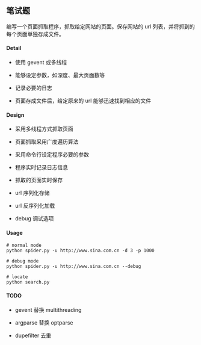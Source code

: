 ## 笔试题

编写一个页面抓取程序，抓取给定网站的页面。保存网站的 url 列表，并将抓到的每个页面单独存成文件。

#### Detail

* 使用 gevent 或多线程

* 能够设定参数，如深度、最大页面数等

* 记录必要的日志

* 页面存成文件后，给定原来的 url 能够迅速找到相应的文件

#### Design

* 采用多线程方式抓取页面

* 页面抓取采用广度遍历算法

* 采用命令行设定程序必要的参数

* 程序实时记录日志信息

* 抓取的页面实时保存

* url 序列化存储

* url 反序列化加载

* debug 调试选项

#### Usage

```
# normal mode
python spider.py -u http://www.sina.com.cn -d 3 -p 1000

# debug mode
python spider.py -u http://www.sina.com.cn --debug

# locate
python search.py
```

#### TODO

* gevent 替换 multithreading

* argparse 替换 optparse

* dupefilter 去重
